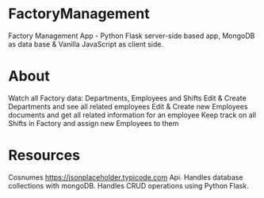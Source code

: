 # FactoryManagement
Factory Management App - Python Flask server-side based app, MongoDB as data base &amp; Vanilla JavaScript as client side.

# About
Watch all Factory data: Departments, Employees and Shifts
Edit & Create Departments and see all related employees
Edit & Create new Employees documents and get all related information for an employee
Keep track on all Shifts in Factory and assign new Employees to them

# Resources
Cosnumes https://jsonplaceholder.typicode.com Api.
Handles database collections with mongoDB.
Handles CRUD operations using Python Flask.
